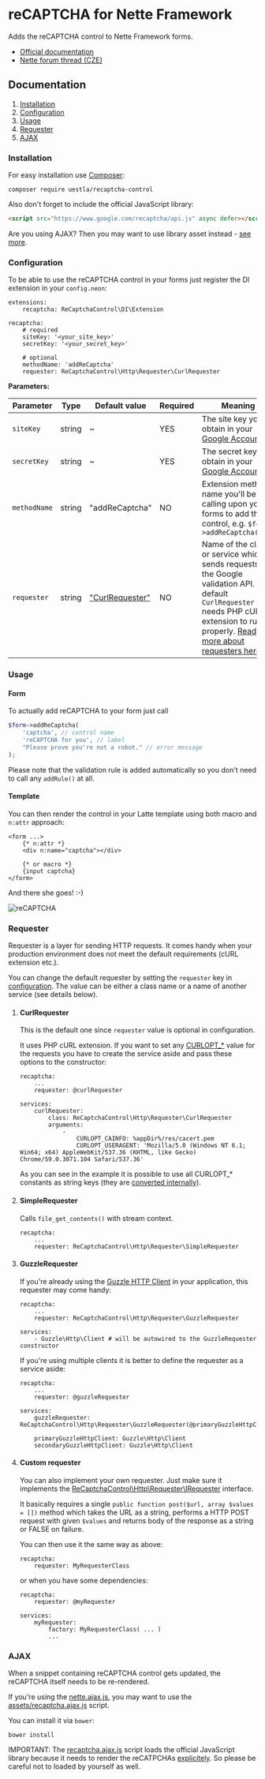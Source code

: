 # reCAPTCHA for Nette Framework

Adds the reCAPTCHA control to Nette Framework forms.

* [Official documentation](https://developers.google.com/recaptcha/)
* [Nette forum thread (CZE)](http://forum.nette.org/cs/21770-nova-recaptcha-pro-formulare)


## Documentation

1. [Installation](#installation)
2. [Configuration](#configuration)
3. [Usage](#usage)
4. [Requester](#requester)
5. [AJAX](#ajax)


### Installation

For easy installation use [Composer](https://getcomposer.org/):

```
composer require uestla/recaptcha-control
```

Also don't forget to include the official JavaScript library:

```html
<script src="https://www.google.com/recaptcha/api.js" async defer></script>
```

Are you using AJAX? Then you may want to use library asset instead - [see more](#ajax).


### Configuration

To be able to use the reCAPTCHA control in your forms just register the DI extension in your `config.neon`:

```neon
extensions:
	recaptcha: ReCaptchaControl\DI\Extension

recaptcha:
	# required
	siteKey: '<your_site_key>'
	secretKey: '<your_secret_key>'

	# optional
	methodName: 'addReCaptcha'
	requester: ReCaptchaControl\Http\Requester\CurlRequester
```

**Parameters:**

| Parameter    | Type   | Default value                                                            | Required | Meaning                                                                                                                                                                                              |
|--------------|--------|--------------------------------------------------------------------------|----------|------------------------------------------------------------------------------------------------------------------------------------------------------------------------------------------------------|
| `siteKey`    | string | ~                                                                        | YES      | The site key you obtain in your [Google Account](https://www.google.com/recaptcha/admin)                                                                                                             |
| `secretKey`  | string | ~                                                                        | YES      | The secret key you obtain in your [Google Account](https://www.google.com/recaptcha/admin)                                                                                                           |
| `methodName` | string | "addReCaptcha"                                                           | NO       | Extension method name you'll be calling upon your forms to add the control, e.g. `$form->addReCaptcha(...)`                                                                                          |
| `requester`  | string | ["CurlRequester"](src/ReCaptchaControl/Http/Requester/CurlRequester.php) | NO       | Name of the class or service which sends requests to the Google validation API. The default `CurlRequester` needs PHP cURL extension to run properly. [Read more about requesters here](#requester). |


### Usage


#### Form

To actually add reCAPTCHA to your form just call

```php
$form->addReCaptcha(
	'captcha', // control name
	'reCAPTCHA for you', // label
	"Please prove you're not a robot." // error message
);
```

Please note that the validation rule is added automatically so you don't need to call any `addRule()` at all.


#### Template

You can then render the control in your Latte template using both macro and `n:attr` approach:

```latte
<form ...>
	{* n:attr *}
	<div n:name="captcha"></div>

	{* or macro *}
	{input captcha}
</form>
```

And there she goes! :-)

![reCAPTCHA](http://i.imgur.com/s6MDqmV.png)


### Requester

Requester is a layer for sending HTTP requests. It comes handy when your production environment does not meet the default requirements (cURL extension etc.).

You can change the default requester by setting the `requester` key in [configuration](#configuration). The value can be either a class name or a name of another service (see details below).

1.  #### CurlRequester

	This is the default one since `requester` value is optional in configuration.

	It uses PHP cURL extension. If you want to set any [CURLOPT_*](http://php.net/manual/en/function.curl-setopt.php) value for the requests you have to create the service aside and pass these options to the constructor:

	```neon
	recaptcha:
		...
		requester: @curlRequester

	services:
		curlRequester:
			class: ReCaptchaControl\Http\Requester\CurlRequester
			arguments:
				-
					CURLOPT_CAINFO: %appDir%/res/cacert.pem
					CURLOPT_USERAGENT: 'Mozilla/5.0 (Windows NT 6.1; Win64; x64) AppleWebKit/537.36 (KHTML, like Gecko) Chrome/59.0.3071.104 Safari/537.36'
	```

	As you can see in the example it is possible to use all CURLOPT_* constants as string keys (they are [converted internally](src/ReCaptchaControl/Http/Requester/CurlRequester.php#L30)).


2. #### SimpleRequester

	Calls `file_get_contents()` with stream context.

	```neon
	recaptcha:
		...
		requester: ReCaptchaControl\Http\Requester\SimpleRequester
	```


3. #### GuzzleRequester

	If you're already using the [Guzzle HTTP Client](https://github.com/guzzle/guzzle/) in your application, this requester may come handy:

	```neon
	recaptcha:
		...
		requester: ReCaptchaControl\Http\Requester\GuzzleRequester

	services:
		- Guzzle\Http\Client # will be autowired to the GuzzleRequester constructor
	```

	If you're using multiple clients it is better to define the requester as a service aside:

	```neon
	recaptcha:
		...
		requester: @guzzleRequester

	services:
		guzzleRequester: ReCaptchaControl\Http\Requester\GuzzleRequester(@primaryGuzzleHttpClient)

		primaryGuzzleHttpClient: Guzzle\Http\Client
		secondaryGuzzleHttpClient: Guzzle\Http\Client
	```


4. #### Custom requester

	You can also implement your own requester. Just make sure it implements the [ReCaptchaControl\Http\Requester\IRequester](src/ReCaptchaControl/Http/Requester/IRequester.php) interface.

	It basically requires a single `public function post($url, array $values = [])` method which takes the URL as a string, performs a HTTP POST request with given `$values` and returns body of the response as a string or FALSE on failure.

	You can then use it the same way as above:

	```neon
	recaptcha:
		requester: MyRequesterClass
	```

	or when you have some dependencies:

	```neon
	recaptcha:
		requester: @myRequester

	services:
		myRequester:
			factory: MyRequesterClass( ... )
			...
	```


### AJAX

When a snippet containing reCAPTCHA control gets updated, the reCAPTCHA itself needs to be re-rendered.

If you're using the [nette.ajax.js](https://github.com/vojtech-dobes/nette.ajax.js), you may want to use the [assets/recaptcha.ajax.js](assets/recaptcha.ajax.js) script.

You can install it via `bower`:

```
bower install
```

IMPORTANT: The [recaptcha.ajax.js](assets/recaptcha.ajax.js) script loads the official JavaScript library because it needs to render the reCATPCHAs [explicitely](https://developers.google.com/recaptcha/docs/display#explicit_render). So please be careful not to loaded by yourself as well.
